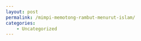 ```yaml
---
layout: post
permalink: /mimpi-memotong-rambut-menurut-islam/
categories:
    - Uncategorized
---
```


